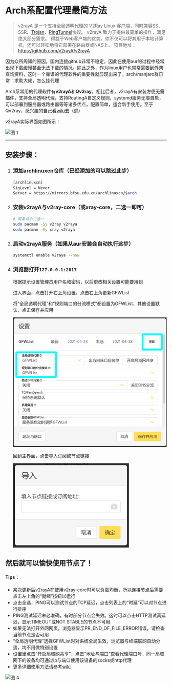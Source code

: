 # Arch系配置代理最简方法

> v2rayA 是一个支持全局透明代理的 V2Ray Linux 客户端，同时兼容SS、SSR、[Trojan](https://github.com/trojan-gfw/trojan)、[PingTunnel](https://github.com/esrrhs/pingtunnel)协议。 
> v2rayA 致力于提供最简单的操作，满足绝大部分需求。
> 得益于Web客户端的优势，你不仅可以将其用于本地计算机，还可以轻松地将它部署在路由器或NAS上。
> 项目地址：https://github.com/v2rayA/v2rayA

因为众所周知的原因，国内连接github非常不稳定，因此在使用aur的过程中经常出现下载缓慢甚至无法下载的情况。除此之外，作为linux用户也常常需要到外网查询资料，这时一个靠谱的代理软件的重要性就显现出来了。arch/manjaro群日常：求助大佬，怎么挂代理

Arch系常用的代理软件有**v2rayA**和**Qv2ray**。相比后者，v2rayA有安装方便无需插件，支持全局透明代理，支持RoutingA自定义规则，systemd服务无痕自启，可以部署到服务器或路由器等等诸多优点，配置简单，适合新手使用。至于Qv2ray，感兴趣的自己看[wiki](https://qv2ray.net/lang/zh/)去（逃）

v2rayA实际界面如图所示：

![图 1](/pic/9.1.png)  


****

## 安装步骤：

1. ### 添加archlinuxcn仓库（已经添加的可以跳过此步）

   ```bash
   [archlinuxcn]
   SigLevel = Never
   Server = https://mirrors.bfsu.edu.cn/archlinuxcn/$arch
   ```

2. ### 安装v2rayA与v2ray-core（或xray-core，二选一即可）

   ```bash
   # 两条命令二选一
   sudo pacman -Sy v2ray v2raya
   sudo pacman -Sy xray v2raya
   ```

3. ### 启动v2rayA服务（如果从aur安装会自动执行这步）

   ```bash
   systemctl enable v2raya --now
   ```

4. ### 浏览器打开```127.0.0.1:2017```

   根据提示设置管理员用户名和密码，以后更改相关设置可能要用到

   进入界面，点击打开右上角设置，点击右上角更新GFWList

   将“全局透明代理”和“规则端口的分流模式”都设置为GFWList，其他设置默认，点击保存并应用


   ![图 2](/pic/9.2.png)  

   回到主界面，点击导入订阅或节点链接

   ![图 3](/pic/9.3.png)  

## 然后就可以愉快使用节点了！

#### Tips：

- 某次更新后v2rayA在使用v2ray-core时可以负载均衡，所以连接节点后需要点击左上角的“就绪”按钮以运行
- 点击全选，PING可以测试节点的TCP延迟，点击列表上的“时延”可以对节点进行排序
- PING测试延迟未必准确，有时部分节点会失效。这时可以点击HTTP测试真延迟，显示TIMEOUT或NOT STABLE的节点不可用
- 如果无法打开外网网页，浏览器显示PR_END_OF_FILE_ERROR错误，请检查当前节点是否可用
- “全局透明代理”选择GFWList时对系统全局生效，浏览器与终端联网自动分流，均不用做特别设置
- 设置里点击“开启局域网共享”，点击“地址与端口”查看代理端口号，同一局域网下的设备均可通过ip与端口使用该设备的socks或http代理
- 更多详细使用方法请参考[wiki](https://github.com/v2rayA/v2rayA/wiki/Home_zh)

![图 4](/pic/9.1.png)
